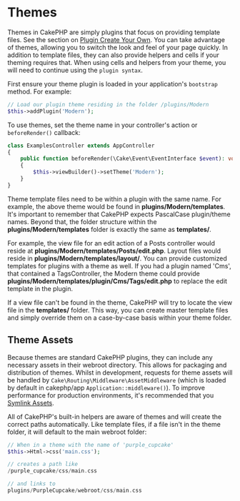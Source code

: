 # Themes

Themes in CakePHP are simply plugins that focus on providing template files.
See the section on [Plugin Create Your Own](../plugins#plugin-create-your-own).
You can take advantage of themes, allowing you to switch the look and feel of
your page quickly. In addition to template files, they can also provide helpers
and cells if your theming requires that. When using cells and helpers from your
theme, you will need to continue using the `plugin syntax`.

First ensure your theme plugin is loaded in your application's `bootstrap`
method. For example:

``` php
// Load our plugin theme residing in the folder /plugins/Modern
$this->addPlugin('Modern');
```

To use themes, set the theme name in your controller's action or
`beforeRender()` callback:

``` php
class ExamplesController extends AppController
{
    public function beforeRender(\Cake\Event\EventInterface $event): void
    {
        $this->viewBuilder()->setTheme('Modern');
    }
}
```

Theme template files need to be within a plugin with the same name. For example,
the above theme would be found in **plugins/Modern/templates**.
It's important to remember that CakePHP expects PascalCase plugin/theme names. Beyond
that, the folder structure within the **plugins/Modern/templates** folder is
exactly the same as **templates/**.

For example, the view file for an edit action of a Posts controller would reside
at **plugins/Modern/templates/Posts/edit.php**. Layout files would reside in
**plugins/Modern/templates/layout/**. You can provide customized templates
for plugins with a theme as well. If you had a plugin named 'Cms', that
contained a TagsController, the Modern theme could provide
**plugins/Modern/templates/plugin/Cms/Tags/edit.php** to replace the edit
template in the plugin.

If a view file can't be found in the theme, CakePHP will try to locate the view
file in the **templates/** folder. This way, you can create master template files
and simply override them on a case-by-case basis within your theme folder.

## Theme Assets

Because themes are standard CakePHP plugins, they can include any necessary
assets in their webroot directory. This allows for packaging and
distribution of themes. Whilst in development, requests for theme assets will be
handled by `Cake\Routing\Middleware\AssetMiddleware` (which is loaded
by default in cakephp/app `Application::middleware()`). To improve
performance for production environments, it's recommended that you [Symlink Assets](../deployment#symlink-assets).

All of CakePHP's built-in helpers are aware of themes and will create the
correct paths automatically. Like template files, if a file isn't in the theme
folder, it will default to the main webroot folder:

``` php
// When in a theme with the name of 'purple_cupcake'
$this->Html->css('main.css');

// creates a path like
/purple_cupcake/css/main.css

// and links to
plugins/PurpleCupcake/webroot/css/main.css
```
